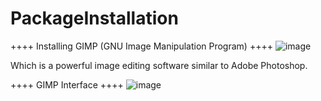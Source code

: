 # PackageInstallation
++++ Installing GIMP (GNU Image Manipulation Program) ++++
![image](https://github.com/httpsNumai/PackageInstallation/assets/157239449/135c6030-95f1-4037-bff9-90668ad0b8ae)

Which is a powerful image editing software similar to Adobe Photoshop.



++++ GIMP Interface ++++
![image](https://github.com/httpsNumai/PackageInstallation/assets/157239449/cea64fc7-95fb-4cbf-af49-3b7c11818a1a)

